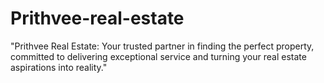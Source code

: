 # Prithvee-real-estate
"Prithvee Real Estate: Your trusted partner in finding the perfect property, committed to delivering exceptional service and turning your real estate aspirations into reality."
